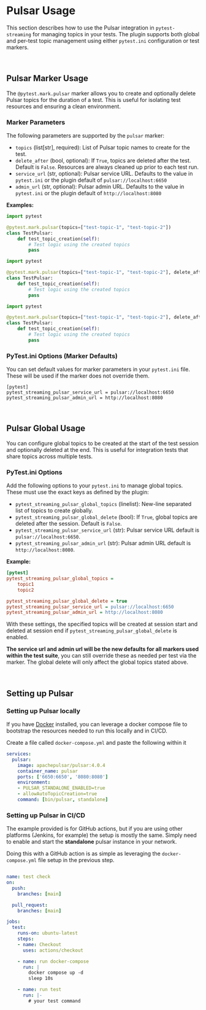 # Pulsar Usage

This section describes how to use the Pulsar integration in `pytest-streaming` for managing topics in your tests. The plugin supports both global and per-test topic management using either `pytest.ini` configuration or test markers.

&#160;

## Pulsar Marker Usage

The `@pytest.mark.pulsar` marker allows you to create and optionally delete Pulsar topics for the duration of a test. This is useful for isolating test resources and ensuring a clean environment.

### Marker Parameters

The following parameters are supported by the `pulsar` marker:

- `topics` (list[str], required): List of Pulsar topic names to create for the test.
- `delete_after` (bool, optional): If `True`, topics are deleted after the test. Default is `False`. Resources are always cleaned up prior to each test run.
- `service_url` (str, optional): Pulsar service URL. Defaults to the value in `pytest.ini` or the plugin default of `pulsar://localhost:6650`
- `admin_url` (str, optional): Pulsar admin URL. Defaults to the value in `pytest.ini` or the plugin default of `http://localhost:8080`

**Examples:**

```python
import pytest

@pytest.mark.pulsar(topics=["test-topic-1", "test-topic-2"])
class TestPulsar:
    def test_topic_creation(self):
        # Test logic using the created topics
        pass
```

```python
import pytest

@pytest.mark.pulsar(topics=["test-topic-1", "test-topic-2"], delete_after=True)
class TestPulsar:
    def test_topic_creation(self):
        # Test logic using the created topics
        pass
```

```python
import pytest

@pytest.mark.pulsar(topics=["test-topic-1", "test-topic-2"], delete_after=True, service_url="pulsar://localhost:1234")
class TestPulsar:
    def test_topic_creation(self):
        # Test logic using the created topics
        pass
```

### PyTest.ini Options (Marker Defaults)

You can set default values for marker parameters in your `pytest.ini` file. These will be used if the marker does not override them.

```
[pytest]
pytest_streaming_pulsar_service_url = pulsar://localhost:6650
pytest_streaming_pulsar_admin_url = http://localhost:8080
```

&#160;

## Pulsar Global Usage

You can configure global topics to be created at the start of the test session and optionally deleted at the end. This is useful for integration tests that share topics across multiple tests.

### PyTest.ini Options

Add the following options to your `pytest.ini` to manage global topics. These must use the exact keys as defined by the plugin:

- `pytest_streaming_pulsar_global_topics` (linelist): New-line separated list of topics to create globally.
- `pytest_streaming_pulsar_global_delete` (bool): If `True`, global topics are deleted after the session. Default is `False`.
- `pytest_streaming_pulsar_service_url` (str): Pulsar service URL default is `pulsar://localhost:6650`.
- `pytest_streaming_pulsar_admin_url` (str): Pulsar admin URL default is `http://localhost:8080`.

**Example:**

```ini
[pytest]
pytest_streaming_pulsar_global_topics = 
    topic1 
    topic2

pytest_streaming_pulsar_global_delete = true
pytest_streaming_pulsar_service_url = pulsar://localhost:6650
pytest_streaming_pulsar_admin_url = http://localhost:8080
```

With these settings, the specified topics will be created at session start and deleted at session end if `pytest_streaming_pulsar_global_delete` is enabled.

**The service url and admin url will be the new defaults for all markers used within the test suite**, you can still override these as needed per
test via the marker. The global delete will only affect the global topics stated above.

&#160;

## Setting up Pulsar

### Setting up Pulsar locally

If you have [Docker](https://www.docker.com/) installed,
you can leverage a docker compose file to bootstrap the
resources needed to run this locally and in CI/CD.

Create a file called `docker-compose.yml` and paste the
following within it

```yaml
services:
  pulsar:
    image: apachepulsar/pulsar:4.0.4
    container_name: pulsar
    ports: ['6650:6650', '8080:8080']
    environment:
    - PULSAR_STANDALONE_ENABLED=true
    - allowAutoTopicCreation=true
    command: [bin/pulsar, standalone]
```

### Setting up Pulsar in CI/CD

The example provided is for GitHub actions, but if you are using other platforms (Jenkins, for example)
the setup is mostly the same. Simply need to enable and start the **standalone** pulsar instance in your network.

Doing this with a GitHub action is as simple as leveraging the `docker-compose.yml` file setup in the previous
step.

```yaml

name: test check
on:
  push:
    branches: [main]

  pull_request:
    branches: [main]

jobs:
  test:
    runs-on: ubuntu-latest
    steps:
    - name: Checkout
      uses: actions/checkout

    - name: run docker-compose
      run: |
        docker compose up -d
        sleep 10s

    - name: run test
      run: |-
        # your test command
```
